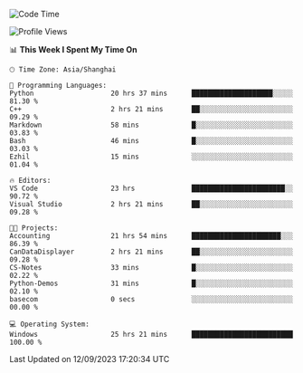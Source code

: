 <!--START_SECTION:waka-->
![Code Time](http://img.shields.io/badge/Code%20Time-1%2C246%20hrs%2026%20mins-blue)

![Profile Views](http://img.shields.io/badge/Profile%20Views-0-blue)

📊 **This Week I Spent My Time On** 

```text
🕑︎ Time Zone: Asia/Shanghai

💬 Programming Languages: 
Python                   20 hrs 37 mins      ████████████████████░░░░░   81.30 % 
C++                      2 hrs 21 mins       ██░░░░░░░░░░░░░░░░░░░░░░░   09.29 % 
Markdown                 58 mins             █░░░░░░░░░░░░░░░░░░░░░░░░   03.83 % 
Bash                     46 mins             █░░░░░░░░░░░░░░░░░░░░░░░░   03.03 % 
Ezhil                    15 mins             ░░░░░░░░░░░░░░░░░░░░░░░░░   01.04 % 

🔥 Editors: 
VS Code                  23 hrs              ███████████████████████░░   90.72 % 
Visual Studio            2 hrs 21 mins       ██░░░░░░░░░░░░░░░░░░░░░░░   09.28 % 

🐱‍💻 Projects: 
Accounting               21 hrs 54 mins      ██████████████████████░░░   86.39 % 
CanDataDisplayer         2 hrs 21 mins       ██░░░░░░░░░░░░░░░░░░░░░░░   09.28 % 
CS-Notes                 33 mins             █░░░░░░░░░░░░░░░░░░░░░░░░   02.22 % 
Python-Demos             31 mins             █░░░░░░░░░░░░░░░░░░░░░░░░   02.10 % 
basecom                  0 secs              ░░░░░░░░░░░░░░░░░░░░░░░░░   00.00 % 

💻 Operating System: 
Windows                  25 hrs 21 mins      █████████████████████████   100.00 % 
```


 Last Updated on 12/09/2023 17:20:34 UTC
<!--END_SECTION:waka-->